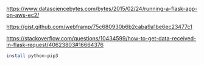 
https://www.datasciencebytes.com/bytes/2015/02/24/running-a-flask-app-on-aws-ec2/

https://gist.github.com/webframp/75c680930b6b2caba9a1be6ec23477c1

https://stackoverflow.com/questions/10434599/how-to-get-data-received-in-flask-request/40623803#16664376

```bash
install python-pip3
```